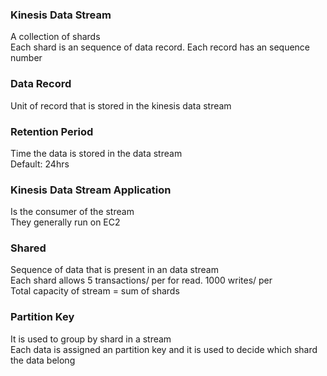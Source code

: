 ### Kinesis Data Stream

A collection of shards  
Each shard is an sequence of data record. Each record has an sequence number

### Data Record

Unit of record that is stored in the kinesis data stream

### Retention Period

Time the data is stored in the data stream  
Default: 24hrs

### Kinesis Data Stream Application

Is the consumer of the stream  
They generally run on EC2

### Shared

Sequence of data that is present in an data stream  
Each shard allows 5 transactions/ per for read. 1000 writes/ per  
Total capacity of stream = sum of shards

### Partition Key

It is used to group by shard in a stream  
Each data is assigned an partition key and it is used to decide which shard the data belong
